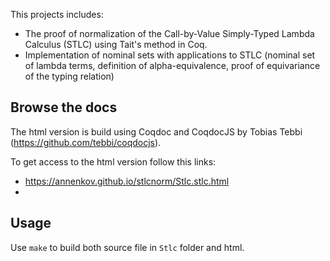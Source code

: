 This projects includes:
* The proof of normalization of the Call-by-Value Simply-Typed Lambda
  Calculus (STLC) using Tait's method in Coq.
* Implementation of nominal sets with applications to STLC (nominal
set of lambda terms, definition of alpha-equivalence, proof of
equivariance of the typing relation)


Browse the docs
-----------
The html version is build using Coqdoc and CoqdocJS by Tobias Tebbi (https://github.com/tebbi/coqdocjs).

To get access to the html version follow this links:

* https://annenkov.github.io/stlcnorm/Stlc.stlc.html
*

Usage
-----

Use `make` to build both source file in `Stlc` folder and html.
